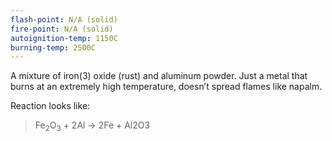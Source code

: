 ```yaml
---
flash-point: N/A (solid)
fire-point: N/A (solid)
autoignition-temp: 1150C
burning-temp: 2500C
---
```

A mixture of iron(3) oxide (rust) and aluminum powder. Just a metal that burns at an extremely high temperature, doesn’t spread flames like napalm.

Reaction looks like:

> Fe<sub>2​</sub>O<sub>3</sub>​ + 2Al → 2Fe + Al2​O3​